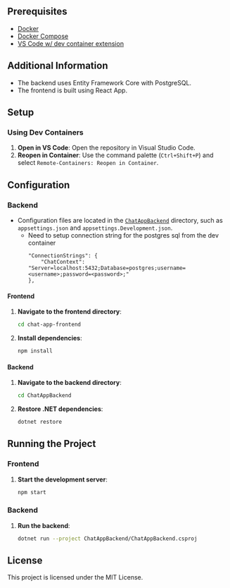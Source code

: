 
## Prerequisites

- [Docker](https://www.docker.com/get-started)
- [Docker Compose](https://docs.docker.com/compose/install/#scenario-two-install-the-compose-plugin)
- [VS Code w/ dev container extension](https://code.visualstudio.com/docs/devcontainers/tutorial)

## Additional Information

- The backend uses Entity Framework Core with PostgreSQL.
- The frontend is built using React App.

## Setup

### Using Dev Containers

1. **Open in VS Code**: Open the repository in Visual Studio Code.
2. **Reopen in Container**: Use the command palette (`Ctrl+Shift+P`) and select `Remote-Containers: Reopen in Container`.

## Configuration

### Backend

- Configuration files are located in the [`ChatAppBackend`](command:_github.copilot.openRelativePath?%5B%7B%22scheme%22%3A%22file%22%2C%22authority%22%3A%22%22%2C%22path%22%3A%22%2FUsers%2Feklavyamirani%2Frepositories%2Fchat-app%2FChatAppBackend%22%2C%22query%22%3A%22%22%2C%22fragment%22%3A%22%22%7D%5D "/Users/eklavyamirani/repositories/chat-app/ChatAppBackend") directory, such as `appsettings.json` and `appsettings.Development.json`.
    - Need to setup connection string for the postgres sql from the dev container
        ```
        "ConnectionStrings": {
            "ChatContext": "Server=localhost:5432;Database=postgres;username=<username>;password=<password>;"
        },
        ```

#### Frontend

1. **Navigate to the frontend directory**:
    ```sh
    cd chat-app-frontend
    ```

2. **Install dependencies**:
    ```sh
    npm install
    ```

#### Backend

1. **Navigate to the backend directory**:
    ```sh
    cd ChatAppBackend
    ```

2. **Restore .NET dependencies**:
    ```sh
    dotnet restore
    ```

## Running the Project

### Frontend

1. **Start the development server**:
    ```sh
    npm start
    ```

### Backend

1. **Run the backend**:
    ```sh
    dotnet run --project ChatAppBackend/ChatAppBackend.csproj
    ```

## License

This project is licensed under the MIT License.